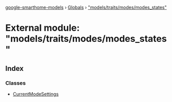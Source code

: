 [google-smarthome-models](../README.md) › [Globals](../globals.md) › ["models/traits/modes/modes_states"](_models_traits_modes_modes_states_.md)

# External module: "models/traits/modes/modes_states"

## Index

### Classes

* [CurrentModeSettings](../classes/_models_traits_modes_modes_states_.currentmodesettings.md)
